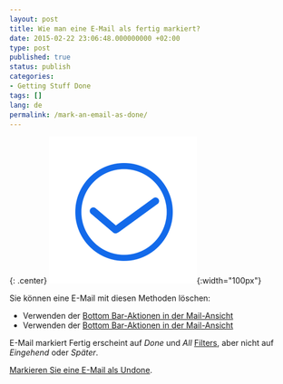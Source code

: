 ```yaml
---
layout: post
title: Wie man eine E-Mail als fertig markiert?
date: 2015-02-22 23:06:48.000000000 +02:00
type: post
published: true
status: publish
categories:
- Getting Stuff Done
tags: []
lang: de
permalink: /mark-an-email-as-done/
---
```


{: .center}
![Done](/assets/ic_action_done.png){:width="100px"}


Sie können eine E-Mail mit diesen Methoden löschen:

* Verwenden der [Bottom Bar-Aktionen in der Mail-Ansicht](/bottom-bar-options-type-mail/)
* Verwenden der [Bottom Bar-Aktionen in der Mail-Ansicht](/bottom-bar-options-type-mail/)

E-Mail markiert Fertig erscheint auf *Done* und *All* [Filters](/top-bar-left-triangle-menu/), aber nicht auf *Eingehend* oder *Später*.

[Markieren Sie eine E-Mail als Undone](/marked-as-done-return-inbox/).
